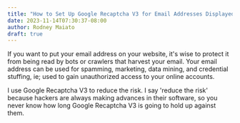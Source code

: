 ```yaml
---
title: "How to Set Up Google Recaptcha V3 for Email Addresses Displayed on Your Website"
date: 2023-11-14T07:30:37-08:00
author: Rodney Maiato
draft: true
---
```

If you want to put your email address on your website, it's wise to protect it from being read by bots or crawlers that harvest your email. Your email address can be used for spamming, marketing, data mining, and credential stuffing, ie; used to gain unauthorized access to your online accounts.

I use Google Recaptcha V3 to reduce the risk. I say 'reduce the risk' because hackers are always making advances in their software, so you never know how long Google Recaptcha V3 is going to hold up against them.


